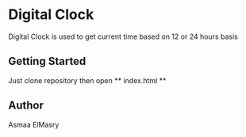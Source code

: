 # Digital Clock
Digital Clock is used to get current time based on 12 or 24 hours basis

## Getting Started
Just clone repository then open ** index.html **

## Author
Asmaa ElMasry 
